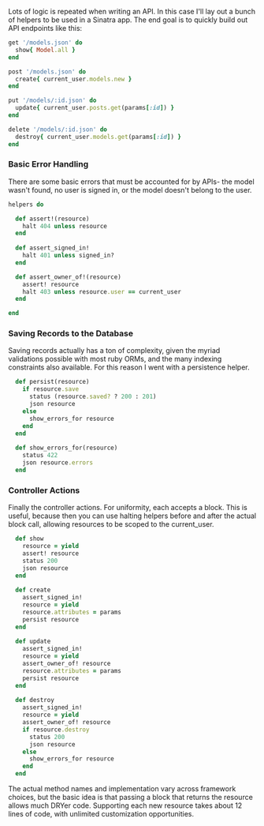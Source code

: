 Lots of logic is repeated when writing an API. In this case I'll lay out a bunch of helpers to be used in a Sinatra app. The end goal is to quickly build out API endpoints like this:

```ruby
get '/models.json' do
  show{ Model.all }
end

post '/models.json' do
  create{ current_user.models.new }
end

put '/models/:id.json' do
  update{ current_user.posts.get(params[:id]) }
end

delete '/models/:id.json' do
  destroy{ current_user.models.get(params[:id]) }
end
```

### Basic Error Handling

There are some basic errors that must be accounted for by APIs- the model wasn't found, no user is signed in, or the model doesn't belong to the user.

```ruby
helpers do

  def assert!(resource)
    halt 404 unless resource
  end
        
  def assert_signed_in!
    halt 401 unless signed_in?
  end

  def assert_owner_of!(resource)
    assert! resource
    halt 403 unless resource.user == current_user
  end

end
```

### Saving Records to the Database

Saving records actually has a ton of complexity, given the myriad validations possible with most ruby ORMs, and the many indexing constraints also available. For this reason I went with a persistence helper. 

```ruby
  def persist(resource)
    if resource.save
      status (resource.saved? ? 200 : 201)
      json resource
    else
      show_errors_for resource
    end
  end
        
  def show_errors_for(resource)
    status 422
    json resource.errors
  end
```

### Controller Actions

Finally the controller actions. For uniformity, each accepts a block. This is useful, because then you can use halting helpers before and after the actual block call, allowing resources to be scoped to the current_user. 

```ruby
  def show
    resource = yield
    assert! resource
    status 200
    json resource
  end
        
  def create
    assert_signed_in!
    resource = yield
    resource.attributes = params
    persist resource
  end
        
  def update
    assert_signed_in!
    resource = yield
    assert_owner_of! resource
    resource.attributes = params
    persist resource
  end
        
  def destroy
    assert_signed_in!
    resource = yield
    assert_owner_of! resource
    if resource.destroy
      status 200
      json resource
    else
      show_errors_for resource
    end
  end
```

The actual method names and implementation vary across framework choices, but the basic idea is that passing a block that returns the resource allows much DRYer code. Supporting each new resource takes about 12 lines of code, with unlimited customization opportunities. 